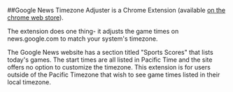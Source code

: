 ##Google News Timezone Adjuster is a Chrome Extension (available [on the chrome web store](https://chrome.google.com/webstore/detail/google-news-timezone-adju/idpbkphamfbajncmgjecicbckhpmdgfi)).

The extension does one thing- it adjusts the game times on news.google.com to match your system's timezone.

The Google News website has a section titled "Sports Scores" that lists today's games. The start times are all listed in Pacific Time and the site offers no option to customize the timezone. This extension is for users outside of the Pacific Timezone that wish to see game times listed in their local timezone.